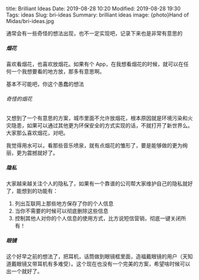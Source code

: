 title: Brilliant Ideas
Date: 2019-08-28 10:20
Modified: 2019-08-28 19:30
Tags: ideas
Slug: bri-ideas
Summary: brilliant ideas
image: {photo}Hand of Midas/bri-ideas.jpg

通常会有一些奇怪的想法出现，也不一定实现吧，记录下来也是非常有意思的

##### 烟花

喜欢看烟花，也喜欢放烟花。如果有个 App，在我想看烟花的时候，就可以在任何一个我想要看的地方放，那多有意思啊。

基本不可能吧，你这个愚蠢的想法

###### 奇怪的烟花

又想到了一个有意思的方案，城市里面不允许放烟花，根本原因就是环境污染和火灾隐患，如果可以通过其他更为环保安全的方式实现的话，不就打开了新世界么。大家那么喜欢烟花，对吧。

我觉得用水可以，看那些音乐喷泉，就有点烟花的雏形了，要是能够做的更为绚丽，更为震撼就好了。

##### 隐私

大家越来越关注个人的隐私了，如果有一个靠谱的公司帮大家维护自己的隐私就好了，能想到的功能有：

1. 列出互联网上那些地方保存了你的个人信息
2. 当你不需要的时候可以彻底删除这些信息
3. 控制其他人对你的个人信息的使用方式，比方说短信营销，彻底一键关闭所有！

##### 眼镜

这个好早之前的想法了，把耳机，话筒做到眼镜框里面，造福戴眼镜的用户（天知道戴眼镜又带耳机有多难受）。这个现在也没有一个完美的方案，希望啥时候可以出一个就好了。